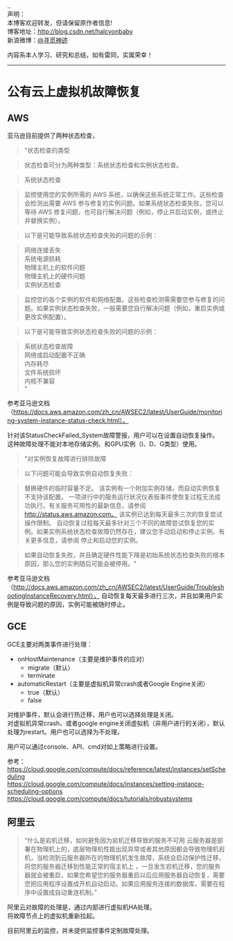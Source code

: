 ..  
声明：   
本博客欢迎转发，但请保留原作者信息!   
博客地址：http://blog.csdn.net/halcyonbaby   
新浪微博：[@寻觅神迹]( www.weibo.com/u/2230330930)

内容系本人学习、研究和总结，如有雷同，实属荣幸！   

-----
# 公有云上虚拟机故障恢复
## AWS  
亚马逊目前提供了两种状态检查，
>"状态检查的类型

>状态检查可分为两种类型：系统状态检查和实例状态检查。

>系统状态检查

>监控使用您的实例所需的 AWS 系统，以确保这些系统正常工作。这些检查会检测出需要 AWS 参与修复的实例问题。如果系统状态检查失败，您可以等待 AWS 修复问题，也可自行解决问题（例如，停止并启动实例，或终止并替换实例）。

>以下是可能导致系统状态检查失败的问题的示例：

>网络连接丢失  
系统电源损耗  
物理主机上的软件问题  
物理主机上的硬件问题  
实例状态检查  

>监控您的各个实例的软件和网络配置。这些检查检测需需要您参与修复的问题。如果实例状态检查失败，一般需要您自行解决问题（例如，重启实例或更改实例配置）。

>以下是可能导致实例状态检查失败的问题的示例：

>系统状态检查故障  
网络或启动配置不正确  
内存耗尽  
文件系统损坏  
内核不兼容  
"

参考亚马逊文档（https://docs.aws.amazon.com/zh_cn/AWSEC2/latest/UserGuide/monitoring-system-instance-status-check.html）。

针对该StatusCheckFailed_System故障警报，用户可以在设置自动恢复操作。 
这种故障处理不能对本地存储实例、和GPU实例（I、D、G类型）使用。


> "对实例恢复故障进行排除故障

>以下问题可能会导致实例自动恢复失败：

>替换硬件的临时容量不足。
该实例有一个附加实例存储，而自动实例恢复不支持该配置。
一项进行中的服务运行状况仪表板事件使恢复过程无法成功执行。有关服务可用性的最新信息，请参阅 http://status.aws.amazon.com。
该实例已达到每天最多三次的恢复尝试操作限制。
自动恢复过程每天最多针对三个不同的故障尝试恢复您的实例。如果实例系统状态检查故障仍然存在，建议您手动启动和停止实例。有关更多信息，请参阅 停止和启动您的实例。

>如果自动恢复失败，并且确定硬件性能下降是初始系统状态检查失败的根本原因，那么您的实例随后可能会被停用。"

参考亚马逊文档（http://docs.aws.amazon.com/zh_cn/AWSEC2/latest/UserGuide/TroubleshootingInstanceRecovery.html），
自动恢复每天最多进行三次，并且如果用户实例是导致问题的原因，实例可能被随时停止。  

## GCE  
GCE主要对两类事件进行处理：
+ onHostMaintenance（主要是维护事件的应对）  
  +  migrate（默认）
  +  terminate
+ automaticRestart（主要是虚拟机异常crash或者Google Engine关闭）    
  +  true（默认）
  +  false   

对维护事件，默认会进行热迁移，用户也可以选择处理是关闭。  
对虚拟机异常crash、或者google engine关闭虚拟机（非用户进行的关闭），默认处理为restart。用户也可以选择为不处理。 

用户可以通过console、API、cmd对如上策略进行设置。   

参考：   
https://cloud.google.com/compute/docs/reference/latest/instances/setScheduling   
https://cloud.google.com/compute/docs/instances/setting-instance-scheduling-options   
https://cloud.google.com/compute/docs/tutorials/robustsystems

## 阿里云  
>“什么是宕机迁移，如何避免因为宕机迁移导致的服务不可用
云服务器是部署在物理机上的，底层物理机性能出现异常或者其他原因都会导致物理机宕机，当检测到云服务器所在的物理机机发生故障，系统会启动保护性迁移，将您的服务器迁移到性能正常的宿主机上 ，一旦发生宕机迁移，您的服务器就会被重启，如果您希望您的服务器重启以后应用服务器自动恢复，需要您把应用程序设置成开机自动启动，如果应用服务连接的数据库，需要在程序中设置成自动重连机制。”   

阿里云对故障的处理是，通过内部进行虚拟机HA处理。   
将故障节点上的虚拟机重新拉起。  

目前阿里云的监控，并未提供监控事件定制故障处理。   


